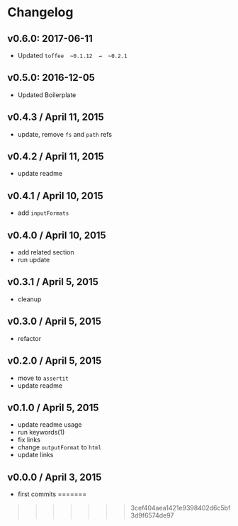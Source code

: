 # Changelog

## v0.6.0: 2017-06-11

- Updated `toffee  ~0.1.12  →  ~0.2.1`

## v0.5.0: 2016-12-05

- Updated Boilerplate

## v0.4.3 / April 11, 2015
- update, remove `fs` and `path` refs

## v0.4.2 / April 11, 2015
- update readme

## v0.4.1 / April 10, 2015
- add `inputFormats`

## v0.4.0 / April 10, 2015
- add related section
- run update

## v0.3.1 / April 5, 2015
- cleanup

## v0.3.0 / April 5, 2015
- refactor

## v0.2.0 / April 5, 2015
- move to `assertit`
- update readme

## v0.1.0 / April 5, 2015
- update readme usage
- run keywords(1)
- fix links
- change `outputFormat` to `html`
- update links

## v0.0.0 / April 3, 2015
- first commits
=======
>>>>>>> 3cef404aea1421e9398402d6c5bf3d9f6574de97
